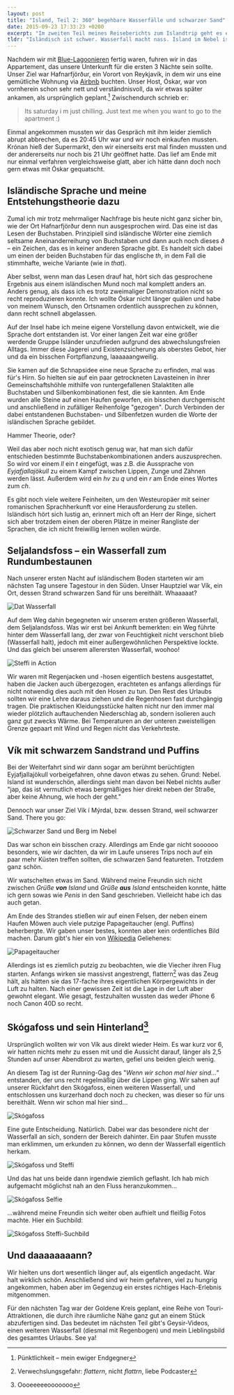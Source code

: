 ```yaml
---
layout: post
title: "Island, Teil 2: 360° begehbare Wasserfälle und schwarzer Sand"
date: 2015-09-23 17:33:23 +0200
excerpt: "Im zweiten Teil meines Reiseberichts zum Islandtrip geht es einmal mehr um die omnipräsenten Wasserfälle, meine Wahrnehmung der isländischen Sprachentstehung und schwarzen Sand. Achtung: dieser Artikel kann Spuren von Selfies beinhalten."
tldr: "Isländisch ist schwer. Wasserfall macht nass. Island im Nebel ist...<br />( •_•)<br />( •_•)>⌐■-■<br />(⌐■_■)<br />schwer zu durchschauen. Schwarzer Sand hat was. Wasserfall > Hunger."
---
```


Nachdem wir mit [Blue-Lagoonieren](/island-01/ "Island, Teil 1: eine Mutprobe namens Mietwagenübergabe und die Generation Selfie in der Blauen Lagune - Schlagzeilen") fertig waren, fuhren wir in das Appartement, das unsere Unterkunft für die ersten 3 Nächte sein sollte. Unser Ziel war Hafnarfjörður, ein Vorort von Reykjavík, in dem wir uns eine gemütliche Wohnung via [Airbnb](https://www.airbnb.com/ "Airbnb: Vacation Rentals, Homes, Apartments & Rooms for Rent") buchten. Unser Host, Óskar, war von vornherein schon sehr nett und verständnisvoll, da wir etwas später ankamen, als ursprünglich geplant.[^puenktlichkeit] Zwischendurch schrieb er:

[^puenktlichkeit]: Pünktlichkeit – mein ewiger Endgegner

> Its saturday i m just chilling. Just text me when you want to go to the apartment :)

Einmal angekommen mussten wir das Gespräch mit ihm leider ziemlich abrupt abbrechen, da es 20:45 Uhr war und wir noch einkaufen mussten. Krónan hieß der Supermarkt, den wir einerseits erst mal finden mussten und der andererseits nur noch bis 21 Uhr geöffnet hatte. Das lief am Ende mit nur einmal verfahren vergleichsweise glatt, aber ich hätte dann doch noch gern etwas mit Óskar gequatscht.

## Isländische Sprache und meine Entstehungstheorie dazu

Zumal ich mir trotz mehrmaliger Nachfrage bis heute nicht ganz sicher bin, wie der Ort Hafnarfjörður denn nun ausgesprochen wird. Das eine ist das Lesen der Buchstaben. Prinzipiell sind isländische Wörter eine ziemlich seltsame Aneinanderreihung von Buchstaben und dann auch noch dieses *ð* – ein Zeichen, das es in keiner anderen Sprache gibt. Es handelt sich dabei um einen der beiden Buchstaben für das englische *th*, in dem Fall die stimmhafte, weiche Variante (wie in *that*).

Aber selbst, wenn man das Lesen drauf hat, hört sich das gesprochene Ergebnis aus einem isländischen Mund noch mal komplett anders an. Anders genug, als dass ich es trotz zweimaliger Demonstration nicht so recht reproduzieren konnte. Ich wollte Óskar nicht länger quälen und habe von meinem Wunsch, den Ortsnamen ordentlich aussprechen zu können, dann recht schnell abgelassen.

Auf der Insel habe ich meine eigene Vorstellung davon entwickelt, wie die Sprache dort entstanden ist. Vor einer langen Zeit war eine größer werdende Gruppe Isländer unzufrieden aufgrund des abwechslungsfreien Alltags. Immer diese Jagerei und Existenzsicherung als oberstes Gebot, hier und da ein bisschen Fortpflanzung, laaaaaangweilig.

Sie kamen auf die Schnapsidee eine neue Sprache zu erfinden, mal was für's Hirn. So hielten sie auf ein paar getrockneten Lavasteinen in ihrer Gemeinschaftshöhle mithilfe von runtergefallenen Stalaktiten alle Buchstaben und Silbenkombinationen fest, die sie kannten. Am Ende wurden alle Steine auf einen Haufen geworfen, ein bisschen durchgemischt und anschließend in zufälliger Reihenfolge "gezogen". Durch Verbinden der dabei entstandenen Buchstaben- und Silbenfetzen wurden die Worte der isländischen Sprache gebildet.

Hammer Theorie, oder?

Weil das aber noch nicht exotisch genug war, hat man sich dafür entschieden bestimmte Buchstabenkombinationen anders auszusprechen. So wird vor einem *ll* ein *t* eingefügt, was z.B. die Aussprache von *Eyjafjallajökull* zu einem Kampf zwischen Lippen, Zunge und Zähnen werden lässt. Außerdem wird ein *hv* zu *q* und ein *r* am Ende eines Wortes zum *ch*.

Es gibt noch viele weitere Feinheiten, um den Westeuropäer mit seiner romanischen Sprachherkunft vor eine Herausforderung zu stellen. Isländisch hört sich lustig an, erinnert mich oft an Herr der Ringe, sichert sich aber trotzdem einen der oberen Plätze in meiner Rangliste der Sprachen, die ich nicht freiwillig lernen wollen würde.

## Seljalandsfoss – ein Wasserfall zum Rundumbestaunen

Nach unserer ersten Nacht auf isländischem Boden starteten wir am nächsten Tag unsere Tagestour in den Süden. Unser Hauptziel war Vík, ein Ort, dessen Strand schwarzen Sand für uns bereithält. Whaaaaat?

![Dat Wasserfall](file:///Users/Enno/Sites/github/schlagzeilen/source/images/content/island/seljalandsfoss1.jpg)

Auf dem Weg dahin begegneten wir unserem ersten größeren Wasserfall, dem Seljalandsfoss. Was wir erst bei Ankunft bemerkten: ein Weg führte hinter dem Wasserfall lang, der zwar von Feuchtigkeit nicht verschont blieb (Wasserfall halt), jedoch mit einer außergewöhnlichen Perspektive lockte. Und das gleich bei unserem allerersten Wasserfall, woohoo!

![Steffi in Action](file:///Users/Enno/Sites/github/schlagzeilen/source/images/content/island/seljalandsfoss2.jpg)

Wir waren mit Regenjacken und -hosen eigentlich bestens ausgestattet, haben die Jacken auch übergezogen, erachteten es anfangs allerdings für nicht notwendig dies auch mit den Hosen zu tun. Den Rest des Urlaubs sollten wir eine Lehre daraus ziehen und die Regenhosen fast durchgängig tragen. Die praktischen Kleidungsstücke halten nicht nur den immer mal wieder plötzlich auftauchenden Niederschlag ab, sondern isolieren auch ganz gut zwecks Wärme. Bei Temperaturen an der unteren zweistelligen Grenze gepaart mit Wind und Regen nicht das Verkehrteste.

## Vík mit schwarzem Sandstrand und Puffins

Bei der Weiterfahrt sind wir dann sogar am berühmt berüchtigten Eyjafjallajökull vorbeigefahren, ohne davon etwas zu sehen. Grund: Nebel. Island ist wunderschön, allerdings sieht man davon bei Nebel nichts außer "jap, das ist vermutlich etwas bergmäßiges hier direkt neben der Straße, aber keine Ahnung, wie hoch der geht."

Dennoch war unser Ziel Vík í Mýrdal, bzw. dessen Strand, weil schwarzer Sand. There you go:

![Schwarzer Sand und Berg im Nebel](file:///Users/Enno/Sites/github/schlagzeilen/source/images/content/island/vik.jpg)

Das war schon ein bisschen crazy. Allerdings am Ende gar nicht soooooo besonders, wie wir dachten, da wir im Laufe unseres Trips noch auf ein paar mehr Küsten treffen sollten, die schwarzen Sand featureten. Trotzdem ganz schön.

Wir watschelten etwas im Sand. Während meine Freundin sich nicht zwischen *Grüße **von** Island* und *Grüße **aus** Island* entscheiden konnte, hätte ich gern sowas wie *Penis* in den Sand geschrieben. Vielleicht habe ich das auch getan.

Am Ende des Strandes stießen wir auf einen Felsen, der neben einem Haufen Möwen auch viele putzige Papageitaucher (engl. Puffins) beherbergte. Wir gaben unser bestes, konnten aber kein ordentliches Bild machen. Darum gibt's hier ein von [Wikipedia](https://de.wikipedia.org/wiki/Papageitaucher "Papageitaucher – Wikipedia") Geliehenes:

![Papageitaucher](file:///Users/Enno/Sites/github/schlagzeilen/source/images/content/island/puffin.jpg)

Allerdings ist es ziemlich putzig zu beobachten, wie die Viecher ihren Flug starten. Anfangs wirken sie massivst angestrengt, flattern[^flattrn] was das Zeug hält, als hätten sie das 17-fache ihres eigentlichen Körpergewichts in der Luft zu halten. Nach einer gewissen Zeit ist die Lage in der Luft aber gewohnt elegant. Wie gesagt, festzuhalten wussten das weder iPhone 6 noch Canon 40D so recht.

[^flattrn]: Verwechslungsgefahr: *flattern*, nicht *flattrn*, liebe Podcaster

## Skógafoss und sein Hinterland[^casper]

[^casper]: Oooeeeeeooooooo

Ursprünglich wollten wir von Vík aus direkt wieder Heim. Es war kurz vor 6, wir hatten nichts mehr zu essen mit und die Aussicht darauf, länger als 2,5 Stunden auf unser Abendbrot zu warten, gefiel uns beiden gleich wenig.

An diesem Tag ist der Running-Gag des "*Wenn wir schon mal hier sind...*" entstanden, der uns recht regelmäßig über die Lippen ging. Wir sahen auf unserer Rückfahrt den Skógafoss, einen weiteren Wasserfall, und entschlossen uns kurzerhand doch noch zu checken, was dieser so für uns bereithält. Wenn wir schon mal hier sind...

![Skógafoss](file:///Users/Enno/Sites/github/schlagzeilen/source/images/content/island/skogafoss-total.jpg)

Eine gute Entscheidung. Natürlich. Dabei war das besondere nicht der Wasserfall an sich, sondern der Bereich dahinter. Ein paar Stufen musste man erklimmen, um erkunden zu können, wo denn der Wasserfall eigentlich herkam.

![Skógafoss und Steffi](file:///Users/Enno/Sites/github/schlagzeilen/source/images/content/island/skogafoss-oben.jpg)

Und das hat uns beide dann irgendwie ziemlich geflasht. Ich hab mich aufgemacht möglichst nah an den Fluss heranzukommen...

![Skógafoss Selfie](file:///Users/Enno/Sites/github/schlagzeilen/source/images/content/island/skogafoss-selfie.jpg)

...während meine Freundin sich weiter oben aufhielt und fleißig Fotos machte. Hier ein Suchbild:

![Skógafoss Steffi-Suchbild](file:///Users/Enno/Sites/github/schlagzeilen/source/images/content/island/skogafoss-hinterland-suchbild.jpg)

## Und daaaaaaaann?

Wir hielten uns dort wesentlich länger auf, als eigentlich angedacht. War halt wirklich schön. Anschließend sind wir heim gefahren, viel zu hungrig angekommen, haben aber im Gegenzug ein erstes richtiges Hach-Erlebnis mitgenommen.

Für den nächsten Tag war der Goldene Kreis geplant, eine Reihe von Touri-Attraktionen, die durch ihre räumliche Nähe ganz gut an einem Stück abzufertigen sind. Das bedeutet im nächsten Teil gibt's Geysir-Videos, einen weiteren Wasserfall (diesmal mit Regenbogen) und mein Lieblingsbild des gesamtes Urlaubs. See ya!